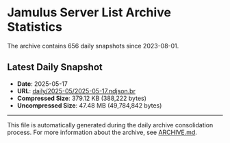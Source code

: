 # Jamulus Server List Archive Statistics

The archive contains 656 daily snapshots since 2023-08-01.

## Latest Daily Snapshot

- **Date**: 2025-05-17
- **URL**: [daily/2025-05/2025-05-17.ndjson.br](https://jamulus-archive.ap-south-1.linodeobjects.com/main/daily/2025-05/2025-05-17.ndjson.br)
- **Compressed Size**: 379.12 KB (388,222 bytes)
- **Uncompressed Size**: 47.48 MB (49,784,842 bytes)

---

This file is automatically generated during the daily archive consolidation process.
For more information about the archive, see [ARCHIVE.md](ARCHIVE.md).
